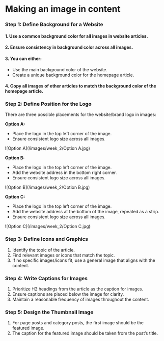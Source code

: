 # Making an image in content

### **Step 1: Define Background for a Website**


#### 1. Use a common background color for all images in website articles.
#### 2. Ensure consistency in background color across all images.
#### 3. You can either:
- Use the main background color of the website.
- Create a unique background color for the homepage article.
#### 4. Copy all images of other articles to match the background color of the homepage article.

### **Step 2: Define Position for the Logo**
There are three possible placements for the website/brand logo in images:

**Option A:**

- Place the logo in the top left corner of the image.
- Ensure consistent logo size across all images.

![Option A](/images/week_2/Option A.jpg)

**Option B:**

- Place the logo in the top left corner of the image.
- Add the website address in the bottom right corner.
- Ensure consistent logo size across all images.

![Option B](/images/week_2/Option B.jpg)


**Option C:**

- Place the logo in the top left corner of the image.
- Add the website address at the bottom of the image, repeated as a strip.
- Ensure consistent logo size across all images.

![Option C](/images/week_2/Option C.jpg)


### **Step 3: Define Icons and Graphics**
 1. Identify the topic of the article.
 2. Find relevant images or icons that match the topic.
 3. If no specific images/icons fit, use a general image that aligns with the content.

### **Step 4: Write Captions for Images**
1. Prioritize H2 headings from the article as the caption for images.
2. Ensure captions are placed below the image for clarity.
3. Maintain a reasonable frequency of images throughout the content.

### **Step 5: Design the Thumbnail Image**
1. For page posts and category posts, the first image should be the featured image.
2. The caption for the featured image should be taken from the post’s title.


